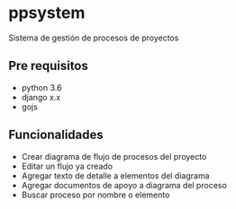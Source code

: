 # ppsystem
Sistema de gestión de procesos de proyectos

## Pre requisitos
- python 3.6
- django x.x
- gojs

## Funcionalidades
- Crear diagrama de flujo de procesos del proyecto
- Editar un flujo ya creado
- Agregar texto de detalle a elementos del diagrama
- Agregar documentos de apoyo a diagrama del proceso
- Buscar proceso por nombre o elemento
